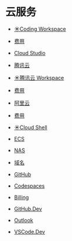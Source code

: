 # 云服务

<div id = "首"></div>
<script src = "../js/首.js"></script>

* [☀️Coding Workspace](https://codecorp.cloudstudio.net/dashboard/workspace)
* [费用](https://codecorp.cloudstudio.net/dashboard/account-overview)
* [Cloud Studio](https://cloudstudio.net/)
* [腾讯云](https://cloud.tencent.com/)
* [☀️腾讯云 Workspace](https://ide.cloud.tencent.com/dashboard/workspace)
* [费用](https://ide.cloud.tencent.com/dashboard/account-overview)

* [阿里云](https://www.aliyun.com/)
* [费用](https://usercenter2.aliyun.com/home)
* [☀️Cloud Shell](https://shell.aliyun.com/)
* [ECS](https://ecs.console.aliyun.com/)
* [NAS](https://nasnext.console.aliyun.com/)
* [域名](https://dc.console.aliyun.com/)

* [GitHub](https://github.com/)
* [Codespaces](https://github.com/codespaces)
* [Billing](https://github.com/settings/billing/summary)
* [GitHub.Dev](https://github.dev/github/dev)

* [Outlook](https://outlook.live.com/)
* [VSCode.Dev](https://vscode.dev/)
